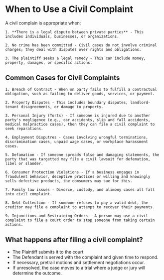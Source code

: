 # When to Use a Civil Complaint

A civil complain is appropriate when:

    1. **There is a legal dispute between private parties** - This includes individuals, businesses, or organizations.
    
    2. No crime has been committed - Civil cases do not involve criminal charges; they deal with disputes over rights and obligations.

    3. The plaintiff seeks a legal remedy - This can include money, property, damages, or specific actions.

## Common Cases for Civil Complaints

    1. Breach of Contract - When on party fails to fulfill a contractual obligation, such as failing to deliver goods, services, or payment.

    2. Property Disputes - This includes boundary disputes, landlord-tenant disagreements, or damage to property.

    3. Personal Injury (Torts) - If someone is injured due to another party's negligence (e.g., car accidents, slip and fall accidents, medical malpractice cases), then they can file a civil complaint to seek reparations.

    4. Employment Disputres - Cases involving wrongful terminations, discrimination cases, unpaid wage cases, or workplace harassment cases.

    5. Defamation - If someone spreads false and damaging statements, the party that was targetted may file a civil lawsuit for defemation, libel or slander.

    6. Consumer Protection Violations - If a business engages in fraudulent behavior, deceptive practices or willing and knowingly sells defective products, the comsumers may sue for this.

    7. Family law issues - Divorce, custody, and alimony cases all fall into civil complaint.

    8. Debt Collection - If someone refuses to pay a valid debt, the creditor may file a complaint to attempt to recover their payments.

    9. Injunctions and Restraining Orders - A person may use a civil complaint to file a court order to stop someone from taking certain actions.

## What happens after filing a civil complaint?

* The Plaintiff submits it to the court
* The Defendant is served with the complaint and given time to respond.
* If necessary, pretrail motions and settlement negotiations occur.
* If unresolved, the case moves to a trial where a judge or jury will determine the outcome.

